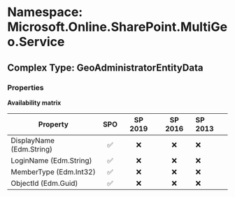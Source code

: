 # Namespace: Microsoft.Online.SharePoint.MultiGeo.Service

## Complex Type: GeoAdministratorEntityData

### Properties

**Availability matrix**

Property | SPO | SP 2019 | SP 2016 | SP 2013
----------|:---:|:-------:|:-------:|:-------
DisplayName (Edm.String) | ✅ | ❌ | ❌ | ❌
LoginName (Edm.String) | ✅ | ❌ | ❌ | ❌
MemberType (Edm.Int32) | ✅ | ❌ | ❌ | ❌
ObjectId (Edm.Guid) | ✅ | ❌ | ❌ | ❌
